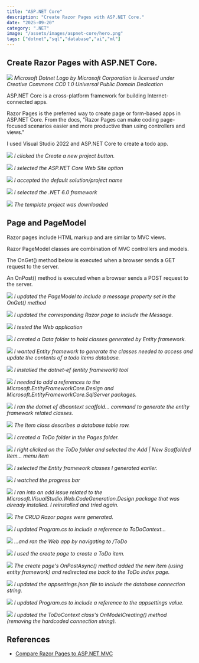 ```yaml
---
title: "ASP.NET Core"
description: "Create Razor Pages with ASP.NET Core."
date: "2025-09-20"
category: ".NET"
image: "/assets/images/aspnet-core/hero.png"
tags: ["dotnet","sql","database","ai","ml"]
---
```


## Create Razor Pages with ASP.NET Core.

![](/assets/images/aspnet-core/net-logo.svg)
*Microsoft Dotnet Logo by Microsoft Corporation is licensed under Creative Commons CC0 1.0 Universal Public Domain Dedication*


ASP.NET Core is a cross-platform framework for building Internet-connected apps.

Razor Pages is the preferred way to create page or form-based apps in ASP.NET Core. From the docs, "Razor Pages can make coding page-focused scenarios easier and more productive than using controllers and views."

I used Visual Studio 2022 and ASP.NET Core to create a todo app.

![](/assets/images/aspnet-core/capturec-02-1010x674.png)
*I clicked the Create a new project button.*

![](/assets/images/aspnet-core/capturec-03-1014x676.png)
*I selected the ASP.NET Core Web Site option*

![](/assets/images/aspnet-core/capturec-04-1013x679.png)
*I accepted the default solution/project name*

![](/assets/images/aspnet-core/capturec-05-1015x675.png)
*I selected the .NET 6.0 framework*

![](/assets/images/aspnet-core/capturec-06-1366x660.png)
*The template project was downloaded*


## Page and PageModel

Razor pages include HTML markup and are similar to MVC views.

Razor PageModel classes are combination of MVC controllers and models. 

The OnGet() method below is executed when a browser sends a GET request to the server.

An OnPost() method is executed when a browser sends a POST request to the server.

![](/assets/images/aspnet-core/capturec-08-689x490.png)
*I updated the PageModel to include a message property set in the OnGet() method*

![](/assets/images/aspnet-core/capturec-09-963x233.png)
*I updated the corresponding Razor page to include the Message.*

![](/assets/images/aspnet-core/capturec-10-1357x635.png)
*I tested the Web application*

![](/assets/images/aspnet-core/capturec-11-353x40.png)
*I created a Data folder to hold classes generated by Entity framework.*

![](/assets/images/aspnet-core/capturec-15-1008x468.png)
*I wanted Entity framework to generate the classes needed to access and update the contents of a todo items database.*

![](/assets/images/aspnet-core/capturec-16-1357x262.png)
*I installed the dotnet-ef (entity framework) tool*

![](/assets/images/aspnet-core/capturec-17-1352x271.png)
*I needed to add a references to the Microsoft.EntityFrameworkCore.Design and Microsoft.EntityFrameworkCore.SqlServer packages.*

![](/assets/images/aspnet-core/capturec-19-1366x663.png)
*I ran the dotnet ef dbcontext scaffold... command to generate the entity framework related classes.*

![](/assets/images/aspnet-core/capturec-20-1366x663.png)
*The Item class describes a database table row.*

![](/assets/images/aspnet-core/capturec-22-363x44.png)
*I created a ToDo folder in the Pages folder.*

![](/assets/images/aspnet-core/capturec-23-828x721.png)
*I right clicked on the ToDo folder and selected the Add | New Scaffolded Item... menu item*

![](/assets/images/aspnet-core/capturec-25-656x442.png)
*I selected the Entity framework classes I generated eariler.*

![](/assets/images/aspnet-core/capturec-26-468x137.png)
*I watched the progress bar*

![](/assets/images/aspnet-core/capturec-27-408x200.png)
*I ran into an odd issue related to the Microsoft.VisualStudio.Web.CodeGeneration.Design package that was already installed. I reinstalled and tried again.*

![](/assets/images/aspnet-core/capturec-28-1366x658.png)
*The CRUD Razor pages were generated.*

![](/assets/images/aspnet-core/capturec-29-1330x436.png)
*I updated Program.cs to include a reference to ToDoContext...*

![](/assets/images/aspnet-core/capturec-30-1364x317.png)
*...and ran the Web app by navigating to /ToDo*

![](/assets/images/aspnet-core/capturec-31-1366x417.png)
*I used the create page to create a ToDo item.*

![](/assets/images/aspnet-core/capturec-32-1366x363.png)
*The create page's OnPostAsync() method added the new item (using entity framework) and redirected me back to the ToDo index page.*

![](/assets/images/aspnet-core/capturec-33-1362x308.png)
*I updated the appsettings.json file to include the database connection string.*

![](/assets/images/aspnet-core/capturec-34-1366x514.png)
*I updated Program.cs to include a reference to the appsettings value.*

![](/assets/images/aspnet-core/capturec-35-1361x516.png)
*I updated the ToDoContext class's OnModelCreating() method (removing the hardcoded connection string).*

## References

- [Compare Razor Pages to ASP.NET MVC](https://learn.microsoft.com/en-us/aspnet/mvc/overview/getting-started/introduction/getting-started)

